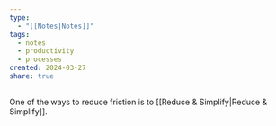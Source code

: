 ```yaml
---
type:
  - "[[Notes|Notes]]"
tags:
  - notes
  - productivity
  - processes
created: 2024-03-27
share: true
---
```


One of the ways to reduce friction is to [[Reduce & Simplify|Reduce & Simplify]].